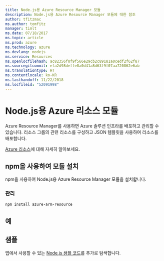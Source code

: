 ```yaml
---
title: Node.js용 Azure Resource Manager 모듈
description: Node.js용 Azure Resource Manager 모듈에 대한 참조
author: tfitzmac
ms.author: tomfitz
manager: timlt
ms.date: 07/18/2017
ms.topic: article
ms.prod: azure
ms.technology: azure
ms.devlang: nodejs
ms.service: Resources
ms.openlocfilehash: ac82356f0f9f566e29cb2c89181a0cedf2f62f87
ms.sourcegitcommit: efa2d98deffe8a0d41a8d63f9f07aa720862e6ab
ms.translationtype: HT
ms.contentlocale: ko-KR
ms.lasthandoff: 11/22/2018
ms.locfileid: "52091998"
---
```

# <a name="azure-resource-modules-for-nodejs"></a>Node.js용 Azure 리소스 모듈

Azure Resource Manager를 사용하면 Azure 솔루션 인프라를 배포하고 관리할 수 있습니다. 리소스 그룹의 관련 리소스를 구성하고 JSON 템플릿을 사용하여 리소스를 배포합니다.

[Azure 리소스](https://docs.microsoft.com/azure/azure-resource-manager/)에 대해 자세히 알아보세요.

## <a name="install-the-modules-with-npm"></a>npm을 사용하여 모듈 설치

npm을 사용하여 Node.js용 Azure Resource Manager 모듈을 설치합니다.

### <a name="management"></a>관리

```bash
npm install azure-arm-resource
```

## <a name="example"></a>예

## <a name="samples"></a>샘플

앱에서 사용할 수 있는 [Node.js 샘플 코드](https://azure.microsoft.com/resources/samples/?platform=nodejs)를 추가로 탐색합니다.